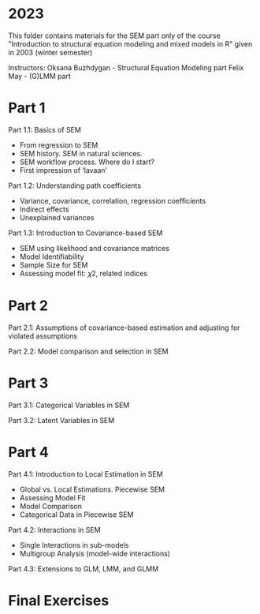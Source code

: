 # 2023

This folder contains materials for the SEM part only 
of the course 
"Introduction to structural equation modeling and mixed models in R"
given in 2003 (winter semester)

Instructors:
Oksana Buzhdygan - Structural Equation Modeling part
Felix May - (G)LMM part

# Part 1

Part 1.1: Basics of SEM
- From regression to SEM
- SEM history. SEM in natural sciences.
- SEM workflow process. Where do I start?
- First impression of ‘lavaan’

Part 1.2: Understanding path coefficients
- Variance, covariance, correlation, regression coefficients
- Indirect effects
- Unexplained variances

Part 1.3: Introduction to Covariance-based SEM
- SEM using likelihood and covariance matrices
- Model Identifiability
- Sample Size for SEM
- Assessing model fit: 𝜒2, related indices

# Part 2

Part 2.1: Assumptions of covariance-based estimation and adjusting for violated assumptions

Part 2.2: Model comparison and selection in SEM


# Part 3

Part 3.1: Categorical Variables in SEM

Part 3.2: Latent Variables in SEM


# Part 4

Part 4.1: Introduction to Local Estimation in SEM 
- Global vs. Local Estimations. Piecewise SEM
- Assessing Model Fit
- Model Comparison
- Categorical Data in Piecewise SEM 

Part 4.2: Interactions in SEM 
- Single Interactions in sub-models
- Multigroup Analysis (model-wide interactions)

Part 4.3: Extensions to GLM, LMM, and GLMM

# Final Exercises